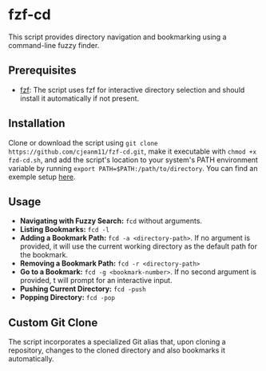 # fzf-cd

This script provides directory navigation and bookmarking using a command-line fuzzy finder.
## Prerequisites

- [fzf](https://github.com/junegunn/fzf): The script uses fzf for interactive directory selection and should install it automatically if not present.

## Installation

Clone or download the script using `git clone https://github.com/cjeanm11/fzf-cd.git`, make it executable with `chmod +x fzd-cd.sh`, and add the script's location to your system's PATH environment variable by running `export PATH=$PATH:/path/to/directory`. You can find an exemple setup [here](https://github.com/cjeanm11/config).

## Usage

- **Navigating with Fuzzy Search:** `fcd` without arguments.
- **Listing Bookmarks:** `fcd -l`
- **Adding a Bookmark Path:** `fcd -a <directory-path>`. If no argument is provided, it will use the current working directory as the default path for the bookmark.
- **Removing a Bookmark Path:** `fcd -r <directory-path>`
- **Go to a Bookmark:** `fcd -g <bookmark-number>`. If no second argument is provided, t will prompt for an interactive input.
- **Pushing Current Directory:** `fcd -push`
- **Popping Directory:** `fcd -pop`

## Custom Git Clone

The script incorporates a specialized Git alias that, upon cloning a repository, changes to the cloned directory and also bookmarks it automatically.